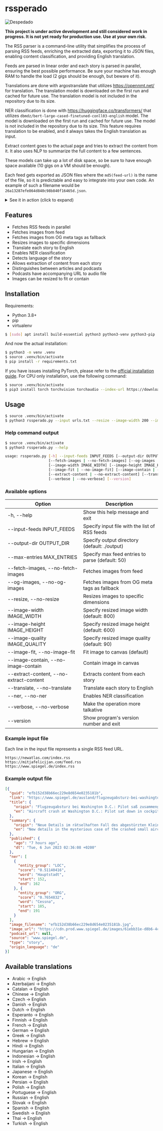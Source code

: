 # rssperado

![Despedado](./media/despedado.gif)

**This project is under active development and still considered work in progress. It is not yet ready for production use. Use at your own risk.**

The RSS parser is a command-line utility that simplifies the process of parsing RSS feeds, enriching the extracted data, exporting it to JSON files, enabling content classification, and providing English translation.

Feeds are parsed in linear order and each story is parsed in parallel, ensuring the best possible performance. Be sure your machine has enough RAM to handle the load (2 gigs should be enough, but beware of it).

Translations are done with argostranslate that utilizes https://opennmt.net/ for translation. The translation model is downloaded on the first run and cached for future use. The translation model is not included in the repository due to its size.

NER classification is done with https://huggingface.co/transformers/ that utilizes `dbmdz/bert-large-cased-finetuned-conll03-english` model. The model is downloaded on the first run and cached for future use. The model is not included in the repository due to its size. This feature requires translation to be enabled, and it always takes the English translation as input.

Extract content goes to the actual page and tries to extract the content from it. It also uses NLP to summarize the full content to a few sentences.

These models can take up a lot of disk space, so be sure to have enough space available (10 gigs on a VM should be enough).

Each feed gets exported as JSON files where the `md5(feed-url)` is the name of the file, so it is predictable and easy to integrate into your own code. An example of such a filename would be `26a13287efe864d840c98b840f16465d.json`.

<details>
    <summary>See it in action (click to expand)</summary>
    <img src="./media/screen.png">
</details>

## Features

- Fetches RSS feeds in parallel
- Fetches images from feed
- Fetches images from OG meta tags as fallback
- Resizes images to specific dimensions
- Translate each story to English
- Enables NER classification
- Detects language of the story
- Allows extraction of content from each story
- Distinguishes between articles and podcasts
- Podcasts have accompanying URL to audio file
- Images can be resized to fit or contain

## Installation

Requirements:
- Python 3.8+
- pip
- virtualenv

```sh
$ [sudo] apt install build-essential python3 python3-venv python3-pip
```

And now the actual installation:

```sh
$ python3 -m venv .venv
$ source .venv/bin/activate
$ pip install -r requirements.txt
```

If you have issues installing PyTorch, please refer to the [official installation guide](https://pytorch.org/get-started/locally/). For CPU only installation, use the following command:

```sh
$ source .venv/bin/activate
$ pip3 install torch torchvision torchaudio --index-url https://download.pytorch.org/whl/cpu
```

## Usage

```sh
$ source .venv/bin/activate
$ python3 rssperado.py --input urls.txt --resize --image-width 200 --image-height 200 --ner --translate
```

### Help command output

```sh
$ source .venv/bin/activate
$ python3 rssperado.py --help

usage: rssperado.py [-h] --input-feeds INPUT_FEEDS [--output-dir OUTPUT_DIR] [--max-entries MAX_ENTRIES]
                    [--fetch-images | --no-fetch-images] [--og-images | --no-og-images] [--resize | --no-resize]
                    [--image-width IMAGE_WIDTH] [--image-height IMAGE_HEIGHT] [--image-quality IMAGE_QUALITY]
                    [--image-fit | --no-image-fit] [--image-contain | --no-image-contain]
                    [--extract-content | --no-extract-content] [--translate | --no-translate] [--ner | --no-ner]
                    [--verbose | --no-verbose] [--version]
```

### Available options

| Option                                  | Description                                     |
| --------------------------------------- | ----------------------------------------------- |
| -h, --help                              | Show this help message and exit                 |
| --input-feeds INPUT_FEEDS               | Specify input file with the list of RSS feeds   |
| --output-dir OUTPUT_DIR                 | Specify output directory (default: ./output)    |
| --max-entries MAX_ENTRIES               | Specify max feed entries to parse (default: 50) |
| --fetch-images, --no-fetch-images       | Fetches images from feed                        |
| --og-images, --no-og-images             | Fetches images from OG meta tags as fallback    |
| --resize, --no-resize                   | Resizes images to specific dimensions           |
| --image-width IMAGE_WIDTH               | Specify resized image width (default: 800)      |
| --image-height IMAGE_HEIGHT             | Specify resized image height (default: 600)     |
| --image-quality IMAGE_QUALITY           | Specify resized image quality (default: 90)     |
| --image-fit, --no-image-fit             | Fit image to canvas (default)                   |
| --image-contain, --no-image-contain     | Contain image in canvas                         |
| --extract-content, --no-extract-content | Extracts content from each story                |
| --translate, --no-translate             | Translate each story to English                 |
| --ner, --no-ner                         | Enables NER classification                      |
| --verbose, --no-verbose                 | Make the operation more talkative               |
| --version                               | Show program's version number and exit          |


### Example input file

Each line in the input file represents a single RSS feed URL.

```text
https://newatlas.com/index.rss
https://mitjafelicijan.com/feed.rss
https://www.spiegel.de/index.rss
```

### Example output file

```json
[{
  "guid": "efb152d38b66ec229e8d654e0235181b",
  "link": "https://www.spiegel.de/ausland/flugzeugabsturz-bei-washington-d-c-pilot-sass-zusammengesackt-im-cockpit-a-b5f70396-b3f4-48b1-b6ca-f2063fb02ed0",
  "title": {
    "origin": "Flugzeugabsturz bei Washington D.C.: Pilot saß zusammengesackt im Cockpit",
    "en": "Aircraft crash at Washington D.C.: Pilot sat down in cockpit"
  },
  "summary": {
    "origin": "Neue Details im rätselhaften Fall des abgestürzten Kleinflugzeugs nahe der US-Hauptstadt: So war der Pilot der Cessna vor dem Crash offenbar bewusstlos – möglicherweise wegen eines Sauerstoffproblems.",
    "en": "New details in the mysterious case of the crashed small aircraft near the US capital: Thus, the pilot of the Cessna before the crash was apparently unconscious – possibly due to an oxygen problem."
  },
  "published": {
    "ago": "7 hours ago",
    "dt": "Tue, 6 Jun 2023 02:36:08 +0200"
  },
  "ner": [
    {
      "entity_group": "LOC",
      "score": "0.51140416",
      "word": "Hauptstadt",
      "start": 152,
      "end": 162
    }, {
      "entity_group": "ORG",
      "score": "0.7654832",
      "word": "Cessna",
      "start": 185,
      "end": 191
    }
  ],
  "image_filename": "efb152d38b66ec229e8d654e0235181b.jpg",
  "image_url": "https://cdn.prod.www.spiegel.de/images/61ebb31e-d8b6-4c8a-8be0-6150d6a98963_w520_r2.08_fpx49.5_fpy49.98.jpg",
  "podcast_url": null,
  "source": "www.spiegel.de",
  "type": "story",
  "origin_language": "de"
}]
```

## Available translations

- Arabic → English
- Azerbaijani → English
- Catalan → English
- Chinese → English
- Czech → English
- Danish → English
- Dutch → English
- Esperanto → English
- Finnish → English
- French → English
- German → English
- Greek → English
- Hebrew → English
- Hindi → English
- Hungarian → English
- Indonesian → English
- Irish → English
- Italian → English
- Japanese → English
- Korean → English
- Persian → English
- Polish → English
- Portuguese → English
- Russian → English
- Slovak → English
- Spanish → English
- Swedish → English
- Thai → English
- Turkish → English
